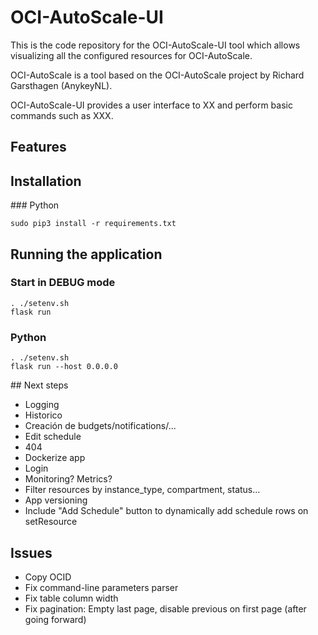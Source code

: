 # OCI-AutoScale-UI

This is the code repository for the OCI-AutoScale-UI tool which allows visualizing all the configured resources for OCI-AutoScale.

OCI-AutoScale is a tool based on the OCI-AutoScale project by Richard Garsthagen (AnykeyNL).

OCI-AutoScale-UI provides a user interface to XX and perform basic commands such as XXX.

## Features

## Installation

### Python
```
sudo pip3 install -r requirements.txt
```

## Running the application

### Start in DEBUG mode
```
. ./setenv.sh
flask run
```

### Python
```
. ./setenv.sh
flask run --host 0.0.0.0
```

## Next steps
- Logging
- Historico
- Creación de budgets/notifications/...
- Edit schedule
- 404
- Dockerize app
- Login
- Monitoring? Metrics?
- Filter resources by instance_type, compartment, status...
- App versioning
- Include "Add Schedule" button to dynamically add schedule rows on setResource

## Issues
- Copy OCID
- Fix command-line parameters parser
- Fix table column width
- Fix pagination: Empty last page, disable previous on first page (after going forward)